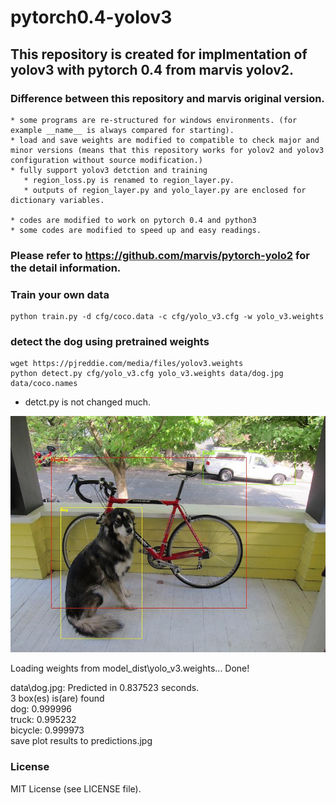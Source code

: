 # pytorch0.4-yolov3
## This repository is created for implmentation of yolov3 with pytorch 0.4 from marvis yolov2.

### Difference between this repository and marvis original version.
```
* some programs are re-structured for windows environments. (for example __name__ is always compared for starting).
* load and save weights are modified to compatible to check major and minor versions (means that this repository works for yolov2 and yolov3 configuration without source modification.)
* fully support yolov3 detction and training
   * region_loss.py is renamed to region_layer.py.
   * outputs of region_layer.py and yolo_layer.py are enclosed for dictionary variables.
   
* codes are modified to work on pytorch 0.4 and python3
* some codes are modified to speed up and easy readings.
```

### Please refer to https://github.com/marvis/pytorch-yolo2 for the detail information.

### Train your own data
```
python train.py -d cfg/coco.data -c cfg/yolo_v3.cfg -w yolo_v3.weights
```

### detect the dog using pretrained weights

```
wget https://pjreddie.com/media/files/yolov3.weights
python detect.py cfg/yolo_v3.cfg yolo_v3.weights data/dog.jpg data/coco.names  
```

* detct.py is not changed much.

![predictions](data/predictions.jpg)

Loading weights from model_dist\yolo_v3.weights... Done!

data\dog.jpg: Predicted in 0.837523 seconds.  
3 box(es) is(are) found  
dog: 0.999996  
truck: 0.995232  
bicycle: 0.999973  
save plot results to predictions.jpg  

### License

MIT License (see LICENSE file).
